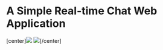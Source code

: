 # A Simple Real-time Chat Web Application

[center]![](https://i.ibb.co/Lg3FPPQ/logingif.gif)
![](https://i.ibb.co/XDQvpn1/chrome-capture-1.gif)[/center]
